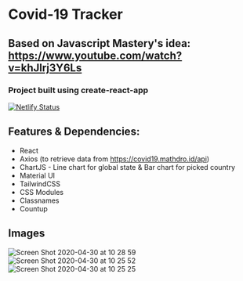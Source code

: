 # Covid-19 Tracker
## Based on Javascript Mastery's idea: https://www.youtube.com/watch?v=khJlrj3Y6Ls
### Project built using create-react-app 

[![Netlify Status](https://api.netlify.com/api/v1/badges/6743d7d3-e103-46ad-92a3-4ed6dd815b79/deploy-status)](https://app.netlify.com/sites/romluc-covidtracker/deploys)

## Features & Dependencies: 

- React
- Axios (to retrieve data from https://covid19.mathdro.id/api)
- ChartJS - Line chart for global state & Bar chart for picked country
- Material UI
- TailwindCSS
- CSS Modules
- Classnames
- Countup

## Images

![Screen Shot 2020-04-30 at 10 28 59](https://user-images.githubusercontent.com/44209758/80716030-8c009a80-8acd-11ea-87f1-1bdb700edf5d.png)
![Screen Shot 2020-04-30 at 10 25 52](https://user-images.githubusercontent.com/44209758/80715663-11d01600-8acd-11ea-9d18-ab02ba6204d3.png)
![Screen Shot 2020-04-30 at 10 25 25](https://user-images.githubusercontent.com/44209758/80715669-13014300-8acd-11ea-87fb-c175d54f6c83.png)




